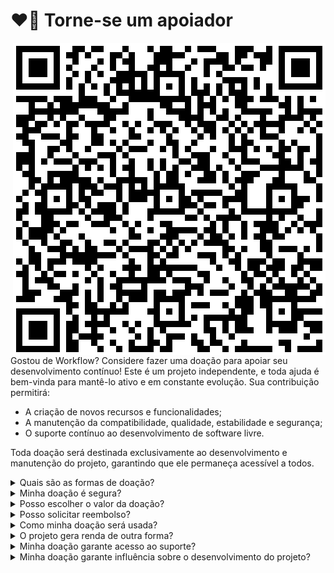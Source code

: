 # :heart_on_fire: Torne-se um apoiador

<img align="right" height="500px" src="https://github.com/2uj1m28ohz/Workflow/blob/main/Donate.png"/>

Gostou de Workflow? Considere fazer uma doação para apoiar seu desenvolvimento contínuo! Este é um projeto independente, e toda ajuda é bem-vinda para mantê-lo ativo e em constante evolução. Sua contribuição permitirá:

- A criação de novos recursos e funcionalidades;
- A manutenção da compatibilidade, qualidade, estabilidade e segurança;
- O suporte contínuo ao desenvolvimento de software livre.

Toda doação será destinada exclusivamente ao desenvolvimento e manutenção do projeto, garantindo que ele permaneça acessível a todos.

<details>
<summary>Quais são as formas de doação?</summary>
    
Sua doação pode ser feita via PIX.

</details>

<details>
<summary>Minha doação é segura?</summary>
    
Sim. PIX é um sistema de pagamento instantâneo desenvolvido pelo Banco Central do Brasil. Ele permite transferências de dinheiro em tempo real, 24 horas por dia, todos os dias da semana, entre contas de diferentes bancos e instituições financeiras. O PIX é gratuito para pessoas físicas, seguro e acessível. As transações são concluídas em poucos segundos, tornando-o uma forma prática e eficiente de fazer doações.

</details>

<details>

<summary>Posso escolher o valor da doação?</summary>
    
Sim. Após ler o QRCode utilizando o aplicativo do seu banco, sinta-se livre para escolher o valor que achar adequado.

</details>

<details>

<summary>Posso solicitar reembolso?</summary>
    
Não. As doações são definitivas e não reembolsáveis.

</details>

<details>

<summary>Como minha doação será usada?</summary>

Toda doação será usada exclusivamente para manter e aprimorar o projeto, cobrindo custos de desenvolvimento e infraestrutura. As contribuições ajudam a manter o projeto livre e acessível para todos.

</details>

<details>

<summary>O projeto gera renda de outra forma?</summary>

Não. O desenvolvimento é independente e não gera renda diretamente. As doações são bem-vindas e ajudam a sustentar o projeto, garantindo sua continuidade no futuro.

</details>

<details>

<summary>Minha doação garante acesso ao suporte?</summary>

Não. O suporte está disponível para todos de acordo com a documentação de [suporte](https://github.com/2uj1m28ohz/Workflow/blob/main/SUPPORT.md) e os canais de ajuda do projeto. As doações não garantem suporte prioritário ou especializado.

</details>

<details>

<summary>Minha doação garante influência sobre o desenvolvimento do projeto?</summary>

Não. Doações são muito bem-vindas, no entanto não concedem aos doadores poder de decisão ou influência sobre o roadmap ou o desenvolvimento do projeto, que são definidos de acordo com a visão e planejamento do desenvolvedor. Caso deseje solicitar melhorias ou novos recursos, verifique como [contribuir](https://github.com/2uj1m28ohz/Workflow/blob/main/CONTRIBUTING.md).

</details>